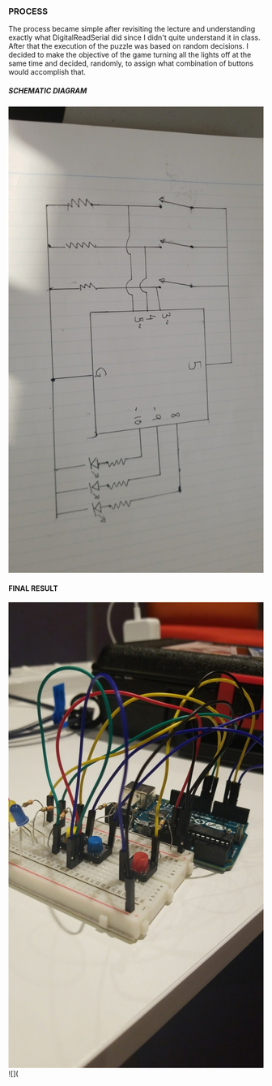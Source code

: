 ### PROCESS

The process became simple after revisiting the lecture and understanding exactly what DigitalReadSerial did since I didn't quite understand it in class. After that the execution of the puzzle was based on random decisions. I decided to make the objective of the game turning all the lights off at the same time and decided, randomly, to assign what combination of buttons would accomplish that.



##### SCHEMATIC DIAGRAM

![](schematic.jpg)


#### FINAL RESULT
![](Snapchat-1040963781.jpg)
![](

